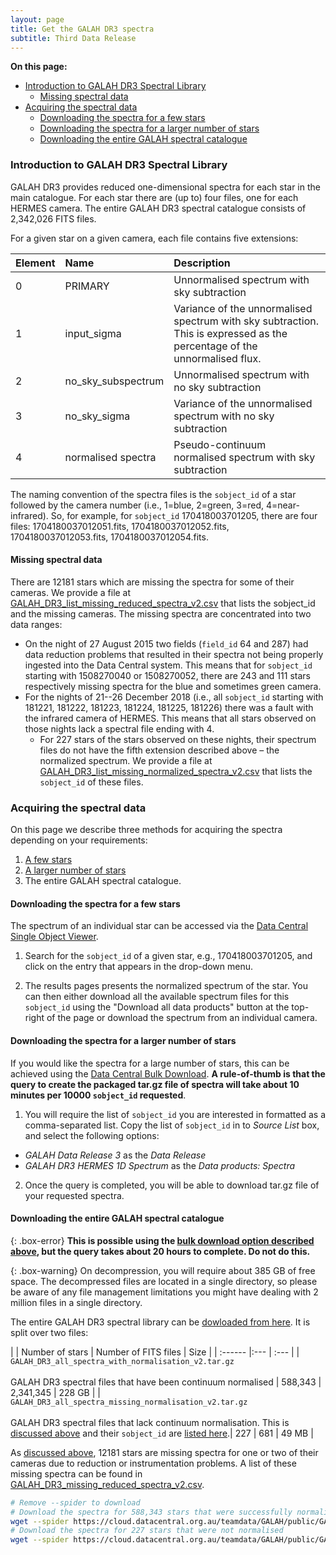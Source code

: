 ```yaml
---
layout: page
title: Get the GALAH DR3 spectra
subtitle: Third Data Release
---
```


**On this page:**
* [Introduction to GALAH DR3 Spectral Library](#introduction-to-galah-dr3-spectral-library)
    - [Missing spectral data](#missing-spectral-data)
* [Acquiring the spectral data](#acquiring-the-spectral-data)
    - [Downloading the spectra for a few stars](#downloading-the-spectra-for-a-few-stars)
    - [Downloading the spectra for a larger number of stars](#downloading-the-spectra-for-a-larger-number-of-stars)
    - [Downloading the entire GALAH spectral catalogue](#downloading-the-entire-galah-spectral-catalogue)

### Introduction to GALAH DR3 Spectral Library

GALAH DR3 provides reduced one-dimensional spectra for each star in the main catalogue. For each star there are (up to) four files, one for each HERMES camera. The entire GALAH DR3 spectral catalogue consists of 2,342,026 FITS files.

For a given star on a given camera, each file contains five extensions:

| Element | Name | Description |
| :------ |:--- | :--- |
| 0 | PRIMARY | Unnormalised spectrum with sky subtraction |
| 1 | input_sigma | Variance of the unnormalised spectrum with sky subtraction. This is expressed as the percentage of the unnormalised flux. |
| 2 | no_sky_subspectrum | Unnormalised spectrum with no sky subtraction |
| 3 | no_sky_sigma | Variance of the unnormalised spectrum with no sky subtraction |
| 4 | normalised spectra | Pseudo-continuum normalised spectrum with sky subtraction |

The naming convention of the spectra files is the `sobject_id` of a star followed by the camera number (i.e., 1=blue, 2=green, 3=red, 4=near-infrared). So, for example, for `sobject_id` 170418003701205, there are four files: 1704180037012051.fits, 1704180037012052.fits, 1704180037012053.fits, 1704180037012054.fits.

#### Missing spectral data

There are 12181 stars which are missing the spectra for some of their cameras. We provide a file at [GALAH_DR3_list_missing_reduced_spectra_v2.csv](https://cloud.datacentral.org.au/teamdata/GALAH/public/GALAH_DR3/spectra/GALAH_DR3_list_missing_reduced_spectra_v2.csv) that lists the sobject_id and the missing cameras. The missing spectra are concentrated into two data ranges:

* On the night of 27 August 2015 two fields (`field_id` 64 and 287) had data reduction problems that resulted in their spectra not being properly ingested into the Data Central system. This means that for `sobject_id` starting with 1508270040 or 1508270052, there are 243 and 111 stars respectively missing spectra for the blue and sometimes green camera.
* For the nights of 21--26 December 2018 (i.e., all `sobject_id` starting with 181221, 181222, 181223, 181224, 181225, 181226) there was a fault with the infrared camera of HERMES. This means that all stars observed on those nights lack a spectral file ending with 4.
    - For 227 stars of the stars observed on these nights, their spectrum files do not have the fifth extension described above – the normalized spectrum. We provide a file at [GALAH_DR3_list_missing_normalized_spectra_v2.csv](https://cloud.datacentral.org.au/teamdata/GALAH/public/GALAH_DR3/spectra/GALAH_DR3_list_missing_normalized_spectra_v2.csv) that lists the `sobject_id` of these files.

### Acquiring the spectral data

On this page we describe three methods for acquiring the spectra depending on your requirements:

1. [A few stars](#downloading-the-spectra-for-a-few-stars)
2. [A larger number of stars](#downloading-the-spectra-for-a-larger-number-of-stars)
3. The entire GALAH spectral catalogue.

#### Downloading the spectra for a few stars

The spectrum of an individual star can be accessed via the [Data Central Single Object Viewer](https://datacentral.org.au/services/sov/).

1. Search for the `sobject_id` of a given star, e.g., 170418003701205, and click on the entry that appears in the drop-down menu.

    <!-- ![Searching for a single star with the Data Central Single Object Viewer.](/dr3/images/sov_step1.png) -->

2. The results pages presents the normalized spectrum of the star. You can then either download all the available spectrum files for this `sobject_id` using the "Download all data products" button at the top-right of the page or download the spectrum from an individual camera.

    <!-- ![Searching for a single star with the Data Central Single Object Viewer.](/dr3/images/sov_step2.png) -->
    <!-- ![Searching for a single star with the Data Central Single Object Viewer.](/dr3/images/sov_step2b.png) -->
    <!-- ![Searching for a single star with the Data Central Single Object Viewer.](/dr3/images/sov_step2a.png) -->

#### Downloading the spectra for a larger number of stars

If you would like the spectra for a large number of stars, this can be achieved using the [Data Central Bulk Download](https://datacentral.org.au/services/download/). **A rule-of-thumb is that the query to create the packaged tar.gz file of spectra will take about 10 minutes per 10000 `sobject_id` requested**.

1. You will require the list of `sobject_id` you are interested in formatted as a comma-separated list. Copy the list of `sobject_id` in to *Source List* box, and select the following options:
* *GALAH Data Release 3* as the *Data Release*
* *GALAH DR3 HERMES 1D Spectrum* as the *Data products: Spectra*

2. Once the query is completed, you will be able to download tar.gz file of your requested spectra.

#### Downloading the entire GALAH spectral catalogue

{: .box-error}
**This is possible using the [bulk download option described above](#downloading-the-spectra-for-a-larger-number-of-stars), but the query takes about 20 hours to complete. Do not do this.**

{: .box-warning}
On decompression, you will require about 385 GB of free space. The decompressed files are located in a single directory, so please be aware of any file management limitations you might have dealing with 2 million files in a single directory.

The entire GALAH DR3 spectral library can be [dowloaded from here](https://cloud.datacentral.org.au/teamdata/GALAH/public/GALAH_DR3/spectra/). It is split over two files:

|  | Number of stars | Number of FITS files | Size |
| :------ |:--- | :--- |
| `GALAH_DR3_all_spectra_with_normalisation_v2.tar.gz`<br/><br/>GALAH DR3 spectral files that have been continuum normalised | 588,343 | 2,341,345 | 228 GB |
| `GALAH_DR3_all_spectra_missing_normalisation_v2.tar.gz`<br/><br/>GALAH DR3 spectral files that lack continuum normalisation. This is [discussed above](#missing-spectral-data) and their `sobject_id` are [listed here](https://cloud.datacentral.org.au/teamdata/GALAH/public/GALAH_DR3/spectra/GALAH_DR3_list_missing_normalized_spectra_v2.csv).| 227 | 681 | 49 MB |

As [discussed above](#missing-spectral-data), 12181 stars are missing spectra for one or two of their cameras due to reduction or instrumentation problems. A list of these missing spectra can be found in [GALAH_DR3_missing_reduced_spectra_v2.csv](https://cloud.datacentral.org.au/teamdata/GALAH/public/GALAH_DR3/spectra/GALAH_DR3_missing_reduced_spectra_v2.csv).

```bash
# Remove --spider to download
# Download the spectra for 588,343 stars that were successfully normalised.
wget --spider https://cloud.datacentral.org.au/teamdata/GALAH/public/GALAH_DR3/spectra/GALAH_DR3_all_spectra_with_normalisation_v2.tar.gz
# Download the spectra for 227 stars that were not normalised
wget --spider https://cloud.datacentral.org.au/teamdata/GALAH/public/GALAH_DR3/spectra/GALAH_DR3_all_spectra_missing_normalisation_v2.tar.gz
```

